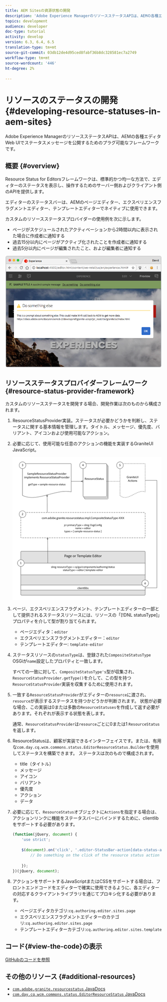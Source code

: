 ```yaml
---
title: AEM Sitesの資源状態の開発
description: 'Adobe Experience ManagerのリソースステータスAPIは、AEMの各種エディタWeb UIでステータスメッセージを公開するためのプラグ可能なフレームワークです。 '
topics: development
audience: developer
doc-type: tutorial
activity: develop
version: 6.3, 6.4, 6.5
translation-type: tm+mt
source-git-commit: 03db12de4d95ced8fabf36b8dc328581ec7a2749
workflow-type: tm+mt
source-wordcount: '446'
ht-degree: 2%

---
```



# リソースのステータスの開発{#developing-resource-statuses-in-aem-sites}

Adobe Experience ManagerのリソースステータスAPIは、AEMの各種エディタWeb UIでステータスメッセージを公開するためのプラグ可能なフレームワークです。

## 概要 {#overview}

Resource Status for Editorsフレームワークは、標準的かつ均一な方法で、エディターのステータスを表示し、操作するためのサーバー側およびクライアント側のAPIを提供します。

エディターのステータスバーは、AEMのページエディター、エクスペリエンスフラグメントエディター、テンプレートエディターでネイティブに使用できます。

カスタムのリソースステータスプロバイダーの使用例を次に示します。

* ページがスケジュールされたアクティベーションから2時間以内に表示された場合に作成者に通知する
* 過去15分以内にページがアクティブ化されたことを作成者に通知する
* 過去5分以内にページが編集されたこと、および編集者に通知する

![AEMエディターのリソースの状態の概要](assets/sample-editor-resource-status-screenshot.png)

## リソースステータスプロバイダーフレームワーク{#resource-status-provider-framework}

カスタムのリソースステータスを開発する場合、開発作業は次のものから構成されます。

1. ResourceStatusProvider実装。ステータスが必要かどうかを判断し、ステータスに関する基本情報を管理します。タイトル、メッセージ、優先度、バリアント、アイコンおよび使用可能なアクション。
2. 必要に応じて、使用可能な任意のアクションの機能を実装するGraniteUI JavaScript。

   ![資源状態アーキテクチャ](assets/sample-editor-resource-status-application-architecture.png)

3. ページ、エクスペリエンスフラグメント、テンプレートエディターの一部として提供されるステータスリソースには、リソースの「[!DNL statusType]」プロパティを介して型が割り当てられます。

   * ページエディタ：`editor`
   * エクスペリエンスフラグメントエディター：`editor`
   * テンプレートエディター: `template-editor`

4. ステータスリソースの`statusType`は、登録された`CompositeStatusType` OSGiが`name`設定したプロパティと一致します。

   すべての一致に対して、`CompositeStatusType's`型が収集され、`ResourceStatusProvider.getType()`を介して、この型を持つ`ResourceStatusProvider`実装を収集するために使用されます。

5. 一致する`ResourceStatusProvider`がエディターの`resource`に渡され、`resource`が表示するステータスを持つかどうかが判断されます。 状態が必要な場合、この実装は0または多数の`ResourceStatuses`を作成して返す必要があります。それぞれが表示する状態を表します。

   通常、`ResourceStatusProvider`は`resource`ごとに0または1 `ResourceStatus`を返します。

6. ResourceStatusは、顧客が実装できるインターフェイスです。または、有用な`com.day.cq.wcm.commons.status.EditorResourceStatus.Builder`を使用してステータスを構築できます。 ステータスは次のもので構成されます。

   * title（タイトル）
   * メッセージ
   * アイコン
   * バリアント
   * 優先度
   * アクション
   * データ

7. 必要に応じて、`ResourceStatus`オブジェクトに`Actions`を指定する場合は、アクションリンクに機能をステータスバーにバインドするために、clientlibをサポートする必要があります。

   ```js
   (function(jQuery, document) {
       'use strict';
   
       $(document).on('click', '.editor-StatusBar-action[data-status-action-id="do-something"]', function () {
           // Do something on the click of the resource status action
   
       });
   })(jQuery, document);
   ```

8. アクションをサポートするJavaScriptまたはCSSをサポートする場合は、フロントエンドコードをエディターで確実に使用できるように、各エディターの対応するクライアントライブラリを通じてプロキシ化する必要があります。

   * ページエディタカテゴリ:`cq.authoring.editor.sites.page`
   * エクスペリエンスフラグメントエディターのカテゴリ:`cq.authoring.editor.sites.page`
   * テンプレートエディターカテゴリ:`cq.authoring.editor.sites.template`

## コード{#view-the-code}の表示

[GitHubのコードを参照](https://github.com/Adobe-Consulting-Services/acs-aem-samples/tree/master/bundle/src/main/java/com/adobe/acs/samples/resourcestatus/impl/SampleEditorResourceStatusProvider.java)

## その他のリソース {#additional-resources}

* [`com.adobe.granite.resourcestatus` JavaDocs](https://helpx.adobe.com/experience-manager/6-5/sites/developing/using/reference-materials/javadoc/com/adobe/granite/resourcestatus/package-summary.html)
* [`com.day.cq.wcm.commons.status.EditorResourceStatus` JavaDocs](https://helpx.adobe.com/experience-manager/6-5/sites/developing/using/reference-materials/javadoc/com/day/cq/wcm/commons/status/EditorResourceStatus.html)
